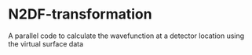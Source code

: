 # N2DF-transformation
A parallel code to calculate the wavefunction at a detector location using the virtual surface data
